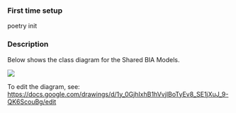 ### First time setup
poetry init

### Description

Below shows the class diagram for the Shared BIA Models.

<img src=".src/bia_shared_datamodels/Data model - document based - 2024_09.svg">

To edit the diagram, see: https://docs.google.com/drawings/d/1y_0GjhIxhB1hVvjIBoTyEv8_SE1jXuJ_9-QK6ScouBg/edit

